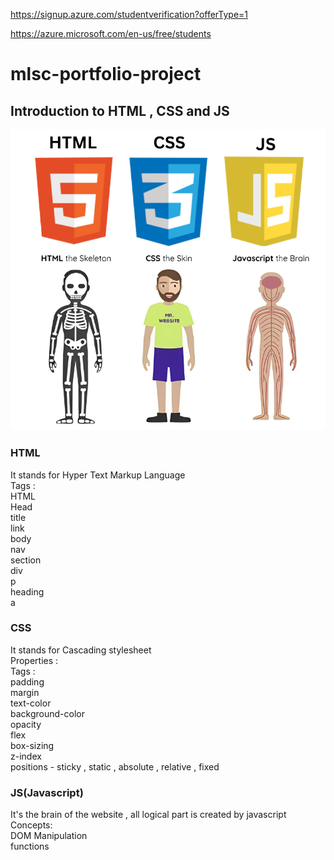 https://signup.azure.com/studentverification?offerType=1

https://azure.microsoft.com/en-us/free/students
# mlsc-portfolio-project
## Introduction to HTML , CSS and JS

![Introduction image](./assests/introExplanation.png)



### HTML
It stands for Hyper Text Markup Language <br />
Tags : <br />
     HTML<br />
     Head<br />
        title<br />
        link<br />
     body<br />
        nav<br />
        section<br />
        div<br />
        p<br />
        heading<br />
        a<br />


### CSS
It stands for Cascading stylesheet <br />
Properties : <br />
Tags : <br />
      padding<br />
      margin <br />
      text-color<br />
      background-color<br />
      opacity<br />
      flex<br />
      box-sizing<br />
      z-index<br />
      positions - sticky , static , absolute , relative , fixed<br />


### JS(Javascript)
It's the brain of the website , all logical part is created by javascript<br />
Concepts:<br />
    DOM Manipulation<br />
    functions<br />

